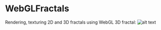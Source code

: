 # WebGLFractals
Rendering, texturing 2D and 3D fractals using WebGL
3D fractal:
![alt text](webgl.gif)
